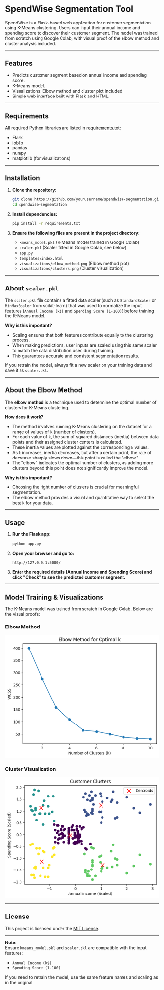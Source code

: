 # SpendWise Segmentation Tool

SpendWise is a Flask-based web application for customer segmentation using K-Means clustering. Users can input their annual income and spending score to discover their customer segment. The model was trained from scratch using Google Colab, with visual proof of the elbow method and cluster analysis included.

---

## Features

- Predicts customer segment based on annual income and spending score.
- K-Means model.
- Visualizations: Elbow method and cluster plot included.
- Simple web interface built with Flask and HTML.

---

## Requirements

All required Python libraries are listed in [requirements.txt](requirements.txt):

- Flask
- joblib
- pandas
- numpy
- matplotlib (for visualizations)

---

## Installation

1. **Clone the repository:**
   ```sh
   git clone https://github.com/yourusername/spendwise-segmentation.git
   cd spendwise-segmentation
   ```

2. **Install dependencies:**
   ```sh
   pip install -r requirements.txt
   ```

3. **Ensure the following files are present in the project directory:**
   - `kmeans_model.pkl` (K-Means model trained in Google Colab)
   - `scaler.pkl` (Scaler fitted in Google Colab, see below)
   - `app.py`
   - `templates/index.html`
   - `visualizations/elbow_method.png` (Elbow method plot)
   - `visualizations/clusters.png` (Cluster visualization)

---

## About `scaler.pkl`

The `scaler.pkl` file contains a fitted data scaler (such as `StandardScaler` or `MinMaxScaler` from scikit-learn) that was used to normalize the input features (`Annual Income (k$)` and `Spending Score (1-100)`) before training the K-Means model.

**Why is this important?**
- Scaling ensures that both features contribute equally to the clustering process.
- When making predictions, user inputs are scaled using this same scaler to match the data distribution used during training.
- This guarantees accurate and consistent segmentation results.

If you retrain the model, always fit a new scaler on your training data and save it as `scaler.pkl`.

---

## About the Elbow Method

The **elbow method** is a technique used to determine the optimal number of clusters for K-Means clustering.

**How does it work?**
- The method involves running K-Means clustering on the dataset for a range of values of `k` (number of clusters).
- For each value of `k`, the sum of squared distances (inertia) between data points and their assigned cluster centers is calculated.
- These inertia values are plotted against the corresponding `k` values.
- As `k` increases, inertia decreases, but after a certain point, the rate of decrease sharply slows down—this point is called the "elbow."
- The "elbow" indicates the optimal number of clusters, as adding more clusters beyond this point does not significantly improve the model.

**Why is this important?**
- Choosing the right number of clusters is crucial for meaningful segmentation.
- The elbow method provides a visual and quantitative way to select the best `k` for your data.

---

## Usage

1. **Run the Flask app:**
   ```sh
   python app.py
   ```

2. **Open your browser and go to:**
   ```
   http://127.0.0.1:5000/
   ```

3. **Enter the required details (Annual Income and Spending Score) and click "Check" to see the predicted customer segment.**

---

## Model Training & Visualizations

The K-Means model was trained from scratch in Google Colab. Below are the visual proofs:

### Elbow Method

![Elbow Method](visualizations/elbow_method.png)

### Cluster Visualization

![Cluster Visualization](visualizations/clusters.png)

---

## License

This project is licensed under the [MIT License](LICENSE).

---

**Note:**  
Ensure `kmeans_model.pkl` and `scaler.pkl` are compatible with the input features:  
- `Annual Income (k$)`
- `Spending Score (1-100)`

If you need to retrain the model, use the same feature names and scaling as in the original
